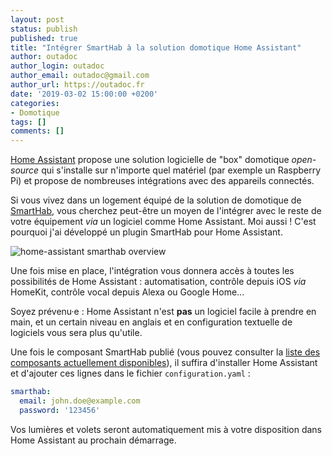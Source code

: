```yaml
---
layout: post
status: publish
published: true
title: "Intégrer SmartHab à la solution domotique Home Assistant"
author: outadoc
author_login: outadoc
author_email: outadoc@gmail.com
author_url: https://outadoc.fr
date: '2019-03-02 15:00:00 +0200'
categories:
- Domotique
tags: []
comments: []
---
```

[Home Assistant](https://home-assistant.io/) propose une solution logicielle de
"box" domotique *open-source* qui s'installe sur n'importe quel matériel (par
exemple un Raspberry Pi) et propose de nombreuses intégrations avec des
appareils connectés.

Si vous vivez dans un logement équipé de la solution de domotique de 
[SmartHab](http://smarthab.fr), vous cherchez peut-être un moyen de l'intégrer 
avec le reste de votre équipement *via* un logiciel comme Home Assistant. Moi 
aussi ! C'est pourquoi j'ai développé un plugin SmartHab pour Home Assistant.

<img 
    src="{{ site.baseurl }}/assets/home-assistant-smarthab-overview.png" alt="home-assistant smarthab overview" 
    style="max-width: 500px" />

Une fois mise en place, l'intégration vous donnera accès à toutes les 
possibilités de Home Assistant : automatisation, contrôle depuis iOS *via* 
HomeKit, contrôle vocal depuis Alexa ou Google Home...

Soyez prévenu·e : Home Assistant n'est **pas** un logiciel facile à prendre en
main, et un certain niveau en anglais et en configuration textuelle de logiciels
vous sera plus qu'utile.

Une fois le composant SmartHab publié (vous pouvez consulter la [liste des
composants actuellement disponibles](https://www.home-assistant.io/components/)), il suffira d'installer Home Assistant et d'ajouter ces lignes dans le fichier
`configuration.yaml` :

```yaml
smarthab:
  email: john.doe@example.com
  password: '123456'
```

Vos lumières et volets seront automatiquement mis à votre disposition dans
Home Assistant au prochain démarrage.